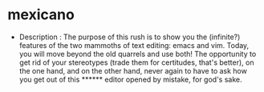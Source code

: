 # mexicano

- Description :
The purpose of this rush is to show you the (infinite?) features of the two mammoths of text editing: emacs and vim. Today, you will move beyond the old quarrels and use both! The opportunity to get rid of your stereotypes (trade them for certitudes, that's better), on the one hand, and on the other hand, never again to have to ask how you get out of this ****** editor opened by mistake, for god's sake.
